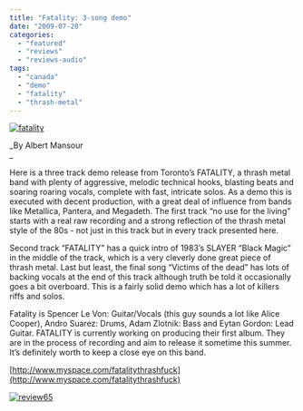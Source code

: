 ```yaml
---
title: "Fatality: 3-song demo"
date: "2009-07-20"
categories: 
  - "featured"
  - "reviews"
  - "reviews-audio"
tags: 
  - "canada"
  - "demo"
  - "fatality"
  - "thrash-metal"
---
```


[![fatality](http://www.hellbound.ca/wp-content/uploads/2009/07/fatality-300x199.jpg "fatality")](http://www.hellbound.ca/wp-content/uploads/2009/07/fatality.jpg)

_By Albert Mansour  
_

Here is a three track demo release from Toronto’s FATALITY, a thrash metal band with plenty of aggressive, melodic technical hooks, blasting beats and soaring roaring vocals, complete with fast, intricate solos. As a demo this is executed with decent production, with a great deal of influence from bands like Metallica, Pantera, and Megadeth. The first track “no use for the living” starts with a real raw recording and a strong reflection of the thrash metal style of the 80s - not just in this track but in every track presented here.

Second track “FATALITY” has a quick intro of 1983’s SLAYER “Black Magic” in the middle of the track, which is a very cleverly done great piece of thrash metal. Last but least, the final song “Victims of the dead” has lots of backing vocals at the end of this track although truth be told it occasionally goes a bit overboard. This is a fairly solid demo which has a lot of killers riffs and solos.

Fatality is Spencer Le Von: Guitar/Vocals (this guy sounds a lot like Alice Cooper), Andro Suarez: Drums, Adam Zlotnik: Bass and Eytan Gordon: Lead Guitar. FATALITY is currently working on producing their first album. They are in the process of recording and aim to release it sometime this summer. It’s definitely worth to keep a close eye on this band.

[http://www.myspace.com/fatalitythrashfuck](http://www.myspace.com/fatalitythrashfuck)

[![review65](http://www.hellbound.ca/wp-content/uploads/2009/07/review652.png "review65")](http://www.hellbound.ca/wp-content/uploads/2009/07/review652.png)

